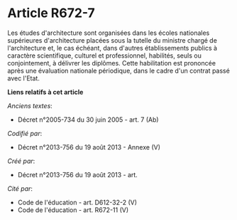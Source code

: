 # Article R672-7

Les études d'architecture sont organisées dans les écoles nationales supérieures d'architecture placées sous la tutelle du
ministre chargé de l'architecture et, le cas échéant, dans d'autres établissements publics à caractère scientifique, culturel
et professionnel, habilités, seuls ou conjointement, à délivrer les diplômes. Cette habilitation est prononcée après une
évaluation nationale périodique, dans le cadre d'un contrat passé avec l'Etat.

**Liens relatifs à cet article**

_Anciens textes_:

  - Décret n°2005-734 du 30 juin 2005 - art. 7 (Ab)

_Codifié par_:

  - Décret n°2013-756 du 19 août 2013 -  Annexe (V)

_Créé par_:

  - Décret n°2013-756 du 19 août 2013 - art.

_Cité par_:

  - Code de l'éducation - art. D612-32-2 (V)
  - Code de l'éducation - art. R672-11 (V)
